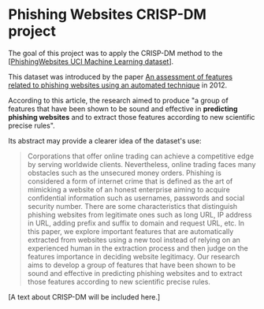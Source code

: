 # Phishing Websites CRISP-DM project

The goal of this project was to apply the CRISP-DM method to the [[PhishingWebsites UCI Machine Learning dataset](https://archive.ics.uci.edu/dataset/327/phishing+websites)]. 

This dataset was introduced by the paper [An assessment of features related to phishing websites using an automated technique](https://www.semanticscholar.org/paper/An-assessment-of-features-related-to-phishing-using-Mohammad-Thabtah/0c0ff58063f4e078714ea74f112bc709ba9fed06) in 2012.

According to this article, the research aimed to produce "a group of features that have been shown to be sound and effective in **predicting phishing websites** and to extract those features according to new scientific precise rules".

Its abstract may provide a clearer idea of the dataset's use: 

> Corporations that offer online trading can achieve a competitive edge by serving worldwide clients. Nevertheless, online trading faces many obstacles such as the unsecured money orders. Phishing is considered a form of internet crime that is defined as the art of mimicking a website of an honest enterprise aiming to acquire confidential information such as usernames, passwords and social security number. There are some characteristics that distinguish phishing websites from legitimate ones such as long URL, IP address in URL, adding prefix and suffix to domain and request URL, etc. In this paper, we explore important features that are automatically extracted from websites using a new tool instead of relying on an experienced human in the extraction process and then judge on the features importance in deciding website legitimacy. Our research aims to develop a group of features that have been shown to be sound and effective in predicting phishing websites and to extract those features according to new scientific precise rules.

[A text about CRISP-DM will be included here.]